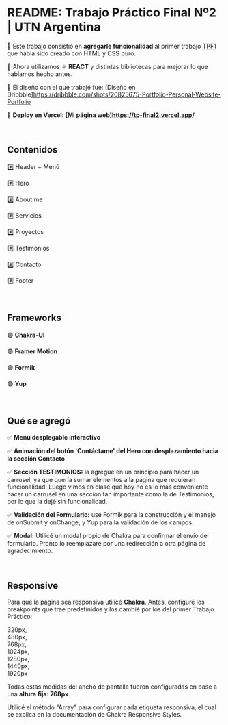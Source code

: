 # README: Trabajo Práctico Final Nº2 | UTN Argentina

🔹 Este trabajo consistió en <strong>agregarle funcionalidad</strong> al primer trabajo [TPF1](https://github.com/TomiCamacho/Trabajo-Final-1) que había sido creado con HTML y CSS puro. <br>

🔹 Ahora utilizamos ⚛️ <strong>REACT</strong> y distintas bibliotecas para mejorar lo que habíamos hecho antes. <br>

🔹 El diseño con el que trabajé fue: [Diseño en Dribbble]https://dribbble.com/shots/20825675-Portfolio-Personal-Website-Portfolio <br>

🔹 <strong>Deploy en Vercel: [Mi página web]https://tp-final2.vercel.app/</strong>

<br>


## Contenidos

#️⃣ Header + Menú <br>

#️⃣ Hero <br>

#️⃣ About me <br>

#️⃣ Servicios <br>

#️⃣ Proyectos <br>

#️⃣ Testimonios <br>

#️⃣ Contacto <br>

#️⃣ Footer


<br>


## Frameworks

🟣 <strong>Chakra-UI</strong> <br>

🟣 <strong>Framer Motion</strong> <br>

🟣 <strong>Formik</strong> <br>

🟣 <strong>Yup</strong>

<br>

## Qué se agregó

✅ <strong>Menú desplegable interactivo</strong> <br>

✅ <strong>Animación del botón 'Contáctame' del Hero con desplazamiento hacia la sección Contacto</strong> <br>

✅ <strong>Sección TESTIMONIOS:</strong> la agregué en un principio para hacer un carrusel, ya que quería sumar elementos a la página que requieran funcionalidad. Luego vimos en clase que hoy no es lo más conveniente hacer un carrusel en una sección tan importante como la de Testimonios, por lo que la dejé sin funcionalidad.<br>

✅ <strong>Validación del Formulario:</strong> usé Formik para la construcción y el manejo de onSubmit y onChange, y Yup para la validación de los campos.<br>

✅ <strong>Modal:</strong> Utilicé un modal propio de Chakra para confirmar el envío del formulario. Pronto lo reemplazaré por una redirección a otra página de agradecimiento. 

<br>

## Responsive

Para que la página sea responsiva utilicé <strong>Chakra</strong>. Antes, configuré los breakpoints que trae predefinidos y los cambié por los del primer Trabajo Práctico:

320px,<br>
480px,<br>
768px,<br>
1024px,<br>
1280px,<br>
1440px,<br>
1920px

Todas estas medidas del ancho de pantalla fueron configuradas en base a una <strong>altura fija: 768px</strong>.

Utilicé el método "Array" para configurar cada etiqueta responsiva, el cual se explica en la documentación de Chakra Responsive Styles.
